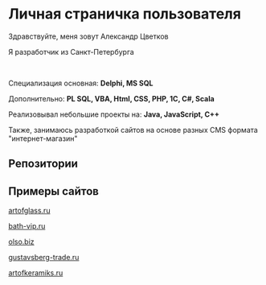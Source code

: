 <H1>Личная страничка пользователя</H1>
<p>Здравствуйте, меня зовут Александр Цветков</p>
<p>Я разработчик из Санкт-Петербурга</p>
<br>
<p>Специализация основная: <b>Delphi, MS SQL</b></p>
<p>Дополнительно: <b>PL SQL, VBA, Html, CSS, PHP, 1C, C#, Scala</b></p>
<p>Реализовывал небольшие проекты на: <b>Java, JavaScript, C++</b></p>
<p>Также, занимаюсь разработкой сайтов на основе разных CMS формата "интернет-магазин"</p>
<H2>Репозитории</H2>
<p></p>
<H2>Примеры сайтов</H2>
<p><a href="http:\\www.artofglass.ru">artofglass.ru</a></p>
<p><a href="https:\\www.bath-vip.ru">bath-vip.ru</a></p>
<p><a href="http:\\www.olso.biz">olso.biz</a></p>
<p><a href="http:\\www.gustavsberg-trade.ru">gustavsberg-trade.ru</a></p>
<p><a href="http:\\www.artofceramiks.ru">artofkeramiks.ru</a></p>
